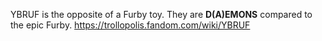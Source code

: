 
YBRUF is the opposite of a Furby toy. They are **D(A)EMONS** compared to the epic Furby. https://trollopolis.fandom.com/wiki/YBRUF

